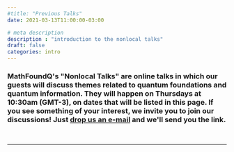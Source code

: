 ```yaml
---
#title: "Previous Talks"
date: 2021-03-13T11:00:00-03:00

# meta description
description : "introduction to the nonlocal talks"
draft: false
categories: intro
---
```


### MathFoundQ's "Nonlocal Talks" are online talks in which our guests will discuss themes related to quantum foundations and quantum information. They will happen on Thursdays at 10:30am (GMT-3), on dates that will be listed in this page. If you see something of your interest, we invite you to join our discussions! Just **[drop us an e-mail](mailto:MathFoundQ@unicamp.br) and we'll send you the link.**

<br><hr>

